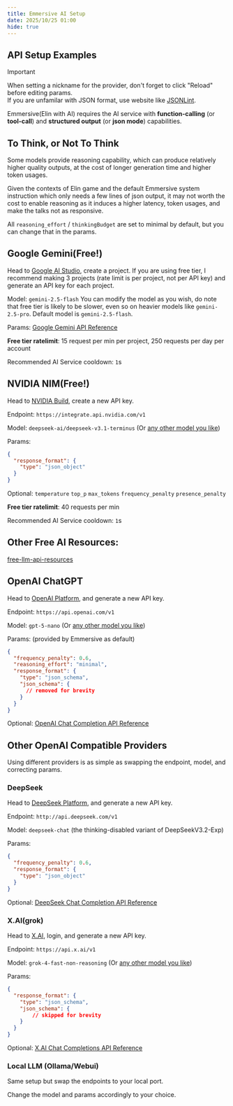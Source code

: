 ```yaml
---
title: Emmersive AI Setup
date: 2025/10/25 01:00
hide: true
---
```


## API Setup Examples

> [!Important]
> When setting a nickname for the provider, don't forget to click "Reload" before editing params.   
> If you are unfamilar with JSON format, use website like [JSONLint](https://jsonlint.com/).

Emmersive(Elin with AI) requires the AI service with **function-calling** (or **tool-call**) and **structured output** (or **json mode**) capabilities.

## To Think, or Not To Think 

Some models provide reasoning capability, which can produce relatively higher quality outputs, at the cost of longer generation time and higher token usages. 

Given the contexts of Elin game and the default Emmersive system instruction which only needs a few lines of json output, it may not worth the cost to enable reasoning as it induces a higher latency, token usages, and make the talks not as responsive.

All `reasoning_effort` / `thinkingBudget` are set to minimal by default, but you can change that in the params.

## Google Gemini(Free!)

Head to [Google AI Studio](https://aistudio.google.com/projects), create a project. If you are using free tier, I recommend making 3 projects (rate limit is per project, not per API key) and generate an API key for each project.

Model: `gemini-2.5-flash` You can modify the model as you wish, do note that free tier is likely to be slower, even so on heavier models like `gemini-2.5-pro`.  Default model is `gemini-2.5-flash`.

Params:
[Google Gemini API Reference](https://ai.google.dev/api/generate-content#request-body)

**Free tier ratelimit**: 15 request per min per project, 250 requests per day per account

Recommended AI Service cooldown: `1`s

## NVIDIA NIM(Free!)

Head to [NVIDIA Build](https://build.nvidia.com/settings/api-keys), create a new API key.

Endpoint: `https://integrate.api.nvidia.com/v1`

Model: `deepseek-ai/deepseek-v3.1-terminus` (Or [any other model you like](https://docs.api.nvidia.com/nim/reference/deepseek-ai-deepseek-v3_1-terminus))

Params:
```json
{
  "response_format": {
    "type": "json_object"
  }
}
```
Optional: `temperature` `top_p` `max_tokens` `frequency_penalty` `presence_penalty`

**Free tier ratelimit**: 40 requests per min

Recommended AI Service cooldown: `1`s

## Other Free AI Resources:

[free-llm-api-resources](https://github.com/cheahjs/free-llm-api-resources)

## OpenAI ChatGPT

Head to [OpenAI Platform](https://platform.openai.com/api-keys), and generate a new API key.

Endpoint: `https://api.openai.com/v1`

Model: `gpt-5-nano` (Or [any other model you like](https://platform.openai.com/docs/pricing))

Params: (provided by Emmersive as default)
```json
{
  "frequency_penalty": 0.6,
  "reasoning_effort": "minimal",
  "response_format": {
    "type": "json_schema",
    "json_schema": {
      // removed for brevity
    }
  }
}
```
Optional: [OpenAI Chat Completion API Reference](https://platform.openai.com/docs/api-reference/chat/create)

## Other OpenAI Compatible Providers

Using different providers is as simple as swapping the endpoint, model, and correcting params.

### DeepSeek

Head to [DeepSeek Platform](https://platform.deepseek.com/api_keys), and generate a new API key.

Endpoint: `http://api.deepseek.com/v1` 

Model: `deepseek-chat` (the thinking-disabled variant of DeepSeekV3.2-Exp)

Params:
```json
{
  "frequency_penalty": 0.6,
  "response_format": {
    "type": "json_object"
  }
}
```
Optional: [DeepSeek Chat Completion API Reference](https://api-docs.deepseek.com/api/create-chat-completion)

### X.AI(grok)

Head to [X.AI](https://docs.x.ai/docs/models), login, and generate a new API key.

Endpoint: `https://api.x.ai/v1`

Model: `grok-4-fast-non-reasoning` (Or [any other model you like](https://docs.x.ai/docs/models))

Params:
```json
{
  "response_format": {
    "type": "json_schema",
    "json_schema": {
        // skipped for brevity
    }
  }
}
```
Optional: [X.AI Chat Completions API Reference](https://docs.x.ai/docs/api-reference#chat-completions)

### Local LLM (Ollama/Webui)

Same setup but swap the endpoints to your local port.

Change the model and params accordingly to your choice.